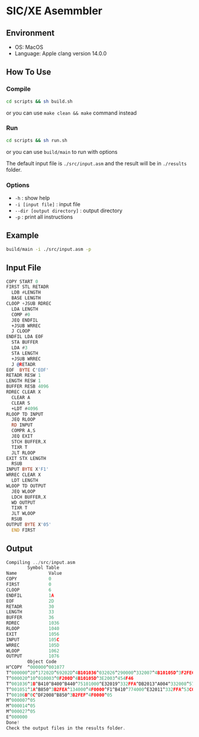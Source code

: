 # SIC/XE Asemmbler

## Environment

- OS: MacOS
- Language: Apple clang version 14.0.0

## How To Use

### Compile

```bash
cd scripts && sh build.sh
```

or you can use `make clean && make` command instead

### Run

```bash
cd scripts && sh run.sh
```

or you can use `build/main` to run with options

The default input file is `./src/input.asm` and the result will be in `./results` folder.

### Options

- `-h` : show help
- `-i [input file]` : input file
- `--dir [output directory]` : output directory
- `-p` : print all instructions

## Example

```bash
build/main -i ./src/input.asm -p
```

## Input File

```asm
COPY START 0
FIRST STL RETADR
  LDB #LENGTH
  BASE LENGTH
CLOOP +JSUB RDREC
  LDA LENGTH
  COMP #0
  JEQ ENDFIL
  +JSUB WRREC
  J CLOOP
ENDFIL LDA EOF
  STA BUFFER
  LDA #3
  STA LENGTH
  +JSUB WRREC
  J @RETADR
EOF  BYTE C'EOF'
RETADR RESW 1
LENGTH RESW 1
BUFFER RESB 4096
RDREC CLEAR X
  CLEAR A
  CLEAR S
  +LDT #4096
RLOOP TD INPUT
  JEQ RLOOP
  RD INPUT
  COMPR A,S
  JEQ EXIT
  STCH BUFFER,X
  TIXR T
  JLT RLOOP
EXIT STX LENGTH
  RSUB
INPUT BYTE X'F1'
WRREC CLEAR X
  LDT LENGTH
WLOOP TD OUTPUT
  JEQ WLOOP
  LDCH BUFFER,X
  WD OUTPUT
  TIXR T
  JLT WLOOP
  RSUB
OUTPUT BYTE X'05'
  END FIRST
```

## Output

```asm
Compiling ../src/input.asm
        Symbol Table        
Name            Value
COPY            0
FIRST           0
CLOOP           6
ENDFIL          1A
EOF             2D
RETADR          30
LENGTH          33
BUFFER          36
RDREC           1036
RLOOP           1040
EXIT            1056
INPUT           105C
WRREC           105D
WLOOP           1062
OUTPUT          1076
        Object Code        
H^COPY  ^000000^001077
T^000000^20^17202D^69202D^4B101036^032026^290000^332007^4B10105D^3F2FEC^032010^0F2016
T^000020^10^010003^0F200D^4B10105D^3E2003^454F46
T^001036^1B^B410^B400^B440^75101000^E32019^332FFA^DB2013^A004^332008^57C003
T^001051^1A^B850^3B2FEA^134000^4F0000^F1^B410^774000^E32011^332FFA^53C003
T^00106B^0C^DF2008^B850^3B2FEF^4F0000^05
M^000007^05
M^000014^05
M^000027^05
E^000000
Done!
Check the output files in the results folder.
```
